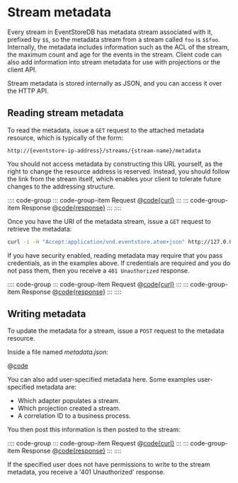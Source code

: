 # Stream metadata

Every stream in EventStoreDB has metadata stream associated with it, prefixed by `$$`, so the metadata stream from a stream called `foo` is `$$foo`. Internally, the metadata includes information such as the ACL of the stream, the maximum count and age for the events in the stream. Client code can also add information into stream metadata for use with projections or the client API.

Stream metadata is stored internally as JSON, and you can access it over the HTTP API.

## Reading stream metadata

To read the metadata, issue a `GET` request to the attached metadata resource, which is typically of the form:

```http
http://{eventstore-ip-address}/streams/{stream-name}/metadata
```

You should not access metadata by constructing this URL yourself, as the right to change the resource address is reserved. Instead, you should follow the link from the stream itself, which enables your client to tolerate future changes to the addressing structure.

:::: code-group
::: code-group-item Request
@[code{curl}](@httpapi/read-metadata.sh)
:::
::: code-group-item Response
@[code{response}](@httpapi/read-metadata.sh)
:::
::::

Once you have the URI of the metadata stream, issue a `GET` request to retrieve the metadata:

```bash
curl -i -H "Accept:application/vnd.eventstore.atom+json" http://127.0.0.1:2113/streams/%24users/metadata --user admin:changeit
```

If you have security enabled, reading metadata may require that you pass credentials, as in the examples above. If credentials are required and you do not pass them, then you receive a `401 Unauthorized` response.

:::: code-group
::: code-group-item Request
@[code{curl}](@httpapi/missing-credentials.sh)
:::
::: code-group-item Response
@[code{response}](@httpapi/missing-credentials.sh)
:::
::::

## Writing metadata

To update the metadata for a stream, issue a `POST` request to the metadata resource.

Inside a file named _metadata.json_:

@[code](@httpapi/metadata.json)

You can also add user-specified metadata here. Some examples user-specified metadata are:

-   Which adapter populates a stream.
-   Which projection created a stream.
-   A correlation ID to a business process.

You then post this information is then posted to the stream:

:::: code-group
::: code-group-item Request
@[code{curl}](@httpapi/update-metadata.sh)
:::
::: code-group-item Response
@[code{response}](@httpapi/update-metadata.sh)
:::
::::

If the specified user does not have permissions to write to the stream metadata, you receive a '401 Unauthorized' response.
